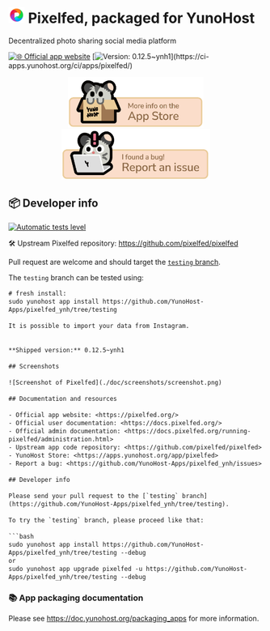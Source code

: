 <!--
N.B.: This README was automatically generated by <https://github.com/YunoHost/apps_tools/blob/main/readme_generator>
It shall NOT be edited by hand.
-->

<h1>
  <img src="https://raw.githubusercontent.com/YunoHost/apps/main/logos/pixelfed.png" width="32px" alt="Logo of Pixelfed">
  Pixelfed, packaged for YunoHost
</h1>

Decentralized photo sharing social media platform

[![🌐 Official app website](https://img.shields.io/badge/Official_app_website-darkgreen?style=for-the-badge)](https://pixelfed.org/)
[![Version: 0.12.5~ynh1](https://img.shields.io/badge/Version-0.12.5~ynh1-rgba(0,150,0,1)?style=for-the-badge)](https://ci-apps.yunohost.org/ci/apps/pixelfed/)

<div align="center">
<a href="https://apps.yunohost.org/app/pixelfed"><img height="100px" src="https://github.com/YunoHost/yunohost-artwork/raw/refs/heads/main/badges/neopossum-badges/badge_more_info_on_the_appstore.svg"/></a>
<a href="https://github.com/YunoHost-Apps/pixelfed_ynh/issues"><img height="100px" src="https://github.com/YunoHost/yunohost-artwork/raw/refs/heads/main/badges/neopossum-badges/badge_report_an_issue.svg"/></a>
</div>

## 📦 Developer info

[![Automatic tests level](https://apps.yunohost.org/badge/cilevel/pixelfed)](https://ci-apps.yunohost.org/ci/apps/pixelfed/)

🛠️ Upstream Pixelfed repository: <https://github.com/pixelfed/pixelfed>

Pull request are welcome and should target the [`testing` branch](https://github.com/YunoHost-Apps/pixelfed_ynh/tree/testing).

The `testing` branch can be tested using:
```
# fresh install:
sudo yunohost app install https://github.com/YunoHost-Apps/pixelfed_ynh/tree/testing

It is possible to import your data from Instagram.


**Shipped version:** 0.12.5~ynh1

## Screenshots

![Screenshot of Pixelfed](./doc/screenshots/screenshot.png)

## Documentation and resources

- Official app website: <https://pixelfed.org/>
- Official user documentation: <https://docs.pixelfed.org/>
- Official admin documentation: <https://docs.pixelfed.org/running-pixelfed/administration.html>
- Upstream app code repository: <https://github.com/pixelfed/pixelfed>
- YunoHost Store: <https://apps.yunohost.org/app/pixelfed>
- Report a bug: <https://github.com/YunoHost-Apps/pixelfed_ynh/issues>

## Developer info

Please send your pull request to the [`testing` branch](https://github.com/YunoHost-Apps/pixelfed_ynh/tree/testing).

To try the `testing` branch, please proceed like that:

```bash
sudo yunohost app install https://github.com/YunoHost-Apps/pixelfed_ynh/tree/testing --debug
or
sudo yunohost app upgrade pixelfed -u https://github.com/YunoHost-Apps/pixelfed_ynh/tree/testing --debug
```

### 📚 App packaging documentation

Please see <https://doc.yunohost.org/packaging_apps> for more information.